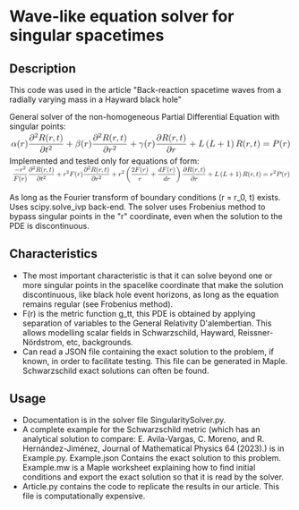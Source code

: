 # Wave-like equation solver for singular spacetimes

## Description
This code was used in the article "Back-reaction spacetime waves from a radially varying mass in a Hayward black hole"

General solver of the non-homogeneous Partial Differential Equation with singular points:
![Alt text](General.png)
Implemented and tested only for equations of form:
![Alt text](Particular.png)
    
As long as the Fourier transform of boundary conditions (r = r_0, t) exists. Uses scipy.solve_ivp back-end.
The solver uses Frobenius method to bypass singular points in the "r" coordinate, even when the solution to the PDE is discontinuous.

## Characteristics
- The most important characteristic is that it can solve beyond one or more singular points in the spacelike coordinate that make the solution discontinuous, like black hole event horizons, as long as the equation remains regular (see Frobenius method).
- F(r) is the metric function g_tt, this PDE is obtained by applying separation of variables to the General Relativity D'alembertian. This allows modelling scalar fields in Schwarzschild, Hayward, Reissner-Nördstrom, etc, backgrounds.
- Can read a JSON file containing the exact solution to the problem, if known, in order to facilitate testing. This file can be generated in Maple. Schwarzschild exact solutions can often be found.

## Usage
- Documentation is in the solver file SingularitySolver.py.
- A complete example for the Schwarzschild metric (which has an analytical solution to compare: E. Avila-Vargas, C. Moreno, and R. Hernández-Jiménez, Journal of Mathematical Physics 64 (2023).) is in Example.py. Example.json Contains the exact solution to this problem. Example.mw is a Maple worksheet explaining how to find initial conditions and export the exact solution so that it is read by the solver.
- Article.py contains the code to replicate the results in our article. This file is computationally expensive.
